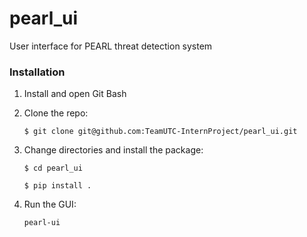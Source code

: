 # pearl_ui
User interface for PEARL threat detection system

### Installation
1. Install and open Git Bash

2. Clone the repo:

    `$ git clone git@github.com:TeamUTC-InternProject/pearl_ui.git`

3. Change directories and install the package:

    `$ cd pearl_ui`

    `$ pip install .`

4. Run the GUI:

    `pearl-ui`

